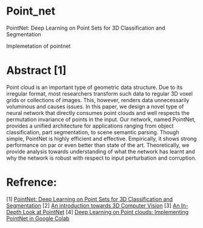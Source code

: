 # Point_net

PointNet: Deep Learning on Point Sets for 3D Classification and Segmentation

Implemetation of pointnet

# Abstract [1]

Point cloud is an important type of geometric data structure. Due to its irregular format, most researchers transform such data to regular 3D voxel grids or collections of images. This, however, renders data unnecessarily voluminous and causes issues. In this paper, we design a novel type of neural network that directly consumes point clouds and well respects the permutation invariance of points in the input. Our network, named PointNet, provides a unified architecture for applications ranging from object classification, part segmentation, to scene semantic parsing. Though simple, PointNet is highly efficient and effective. Empirically, it shows strong performance on par or even better than state of the art. Theoretically, we provide analysis towards understanding of what the network has learnt and why the network is robust with respect to input perturbation and corruption.

# Refrence:
[1] [PointNet: Deep Learning on Point Sets for 3D Classification and Segmentation](https://arxiv.org/abs/1612.00593) 
[2] [An introduction towards 3D Computer Vision](https://medium.com/@jianshi_94445/an-introduction-towards-3d-computer-vision-71be8ce11956) 
[3] [An In-Depth Look at PointNet](https://medium.com/@luis_gonzales/an-in-depth-look-at-pointnet-111d7efdaa1a)
[4] [Deep Learning on Point clouds: Implementing PointNet in Google Colab](https://towardsdatascience.com/deep-learning-on-point-clouds-implementing-pointnet-in-google-colab-1fd65cd3a263)

